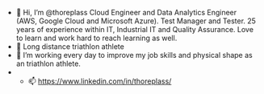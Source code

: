 - 👋 Hi, I’m @thoreplass
Cloud Engineer and Data Analytics Engineer (AWS, Google Cloud and Microsoft Azure). 
Test Manager and Tester. 25 years of experience within IT, Industrial IT and Quality Assurance. 
Love to learn and work hard to reach learning as well.
- 👀 Long distance triathlon athlete
- 🌱 I’m working every day to improve my job skills and physical shape as an triathlon athlete.
- - 📫 https://www.linkedin.com/in/thoreplass/

<!---
thoreplass/thoreplass is a ✨ special ✨ repository because its `README.md` (this file) appears on your GitHub profile.
You can click the Preview link to take a look at your changes.
--->
